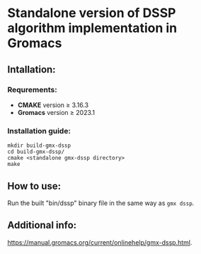# Standalone version of DSSP algorithm implementation in Gromacs

## Intallation:

### Requrements:

* **CMAKE** version ≥ 3.16.3
* **Gromacs** version ≥ 2023.1

### Installation guide:

```
mkdir build-gmx-dssp
cd build-gmx-dssp/
cmake <standalone gmx-dssp directory>
make
```

## How to use:

Run the built "bin/dssp" binary file in the same way as ```gmx dssp```.

## Additional info:

https://manual.gromacs.org/current/onlinehelp/gmx-dssp.html.